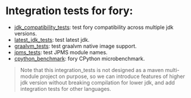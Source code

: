 # Integration tests for fory:

- [jdk_compatibility_tests](jdk_compatibility_tests): test fory compatibility across multiple jdk versions.
- [latest_jdk_tests](latest_jdk_tests): test latest jdk.
- [graalvm_tests](graalvm_tests): test graalvm native image support.
- [jpms_tests](jpms_tests): test JPMS module names.
- [cpython_benchmark](cpython_benchmark): fory CPython microbenchmark.

> Note that this integration_tests is not designed as a maven multi-module project on purpose, so we can introduce features of higher jdk version without breaking compilation for lower jdk, and add integration tests for other languages.
